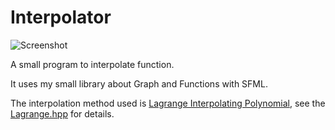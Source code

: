 # Interpolator

![Screenshot](https://github.com/Cmdu76/Interpolator/blob/master/screenshot.png)

A small program to interpolate function.

It uses my small library about Graph and Functions with SFML.

The interpolation method used is [Lagrange Interpolating Polynomial](https://en.wikipedia.org/wiki/Lagrange_polynomial), see the [Lagrange.hpp](https://github.com/Cmdu76/Interpolator/blob/master/Lagrange.hpp) for details.